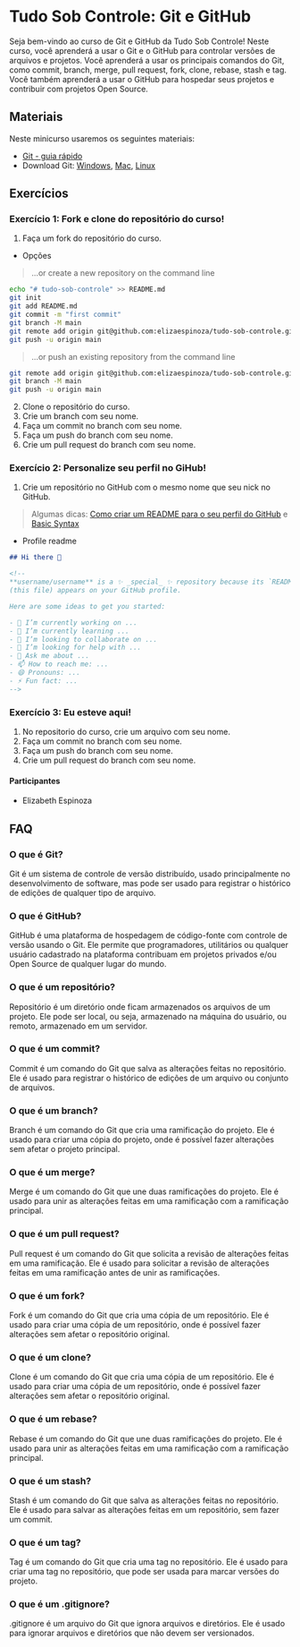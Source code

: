 # Tudo Sob Controle: Git e GitHub

Seja bem-vindo ao curso de Git e GitHub da Tudo Sob Controle! Neste curso, você aprenderá a usar o Git e o GitHub para controlar versões de arquivos e projetos. Você aprenderá a usar os principais comandos do Git, como commit, branch, merge, pull request, fork, clone, rebase, stash e tag. Você também aprenderá a usar o GitHub para hospedar seus projetos e contribuir com projetos Open Source.

## Materiais

Neste minicurso usaremos os seguintes materiais:

- [Git - guia rápido](https://rogerdudler.github.io/git-guide/index.pt_BR.html)
- Download Git: [Windows](https://git-scm.com/download/win), [Mac](https://git-scm.com/download/mac), [Linux](https://git-scm.com/download/linux)

## Exercícios

### Exercício 1: Fork e clone do repositório do curso!

1. Faça um fork do repositório do curso.

- Opções

> …or create a new repository on the command line

```bash
echo "# tudo-sob-controle" >> README.md
git init
git add README.md
git commit -m "first commit"
git branch -M main
git remote add origin git@github.com:elizaespinoza/tudo-sob-controle.git
git push -u origin main
```

> …or push an existing repository from the command line

```bash
git remote add origin git@github.com:elizaespinoza/tudo-sob-controle.git
git branch -M main
git push -u origin main
```

2. Clone o repositório do curso.
3. Crie um branch com seu nome.
4. Faça um commit no branch com seu nome.
5. Faça um push do branch com seu nome.
6. Crie um pull request do branch com seu nome.

### Exercício 2: Personalize seu perfil no GiHub!

1. Crie um repositório no GitHub com o mesmo nome que seu nick no GitHub.

> Algumas dicas: [Como criar um README para o seu perfil do GitHub](https://www.alura.com.br/artigos/como-criar-um-readme-para-seu-perfil-github) e [Basic Syntax](https://www.markdownguide.org/basic-syntax/)

- Profile readme

```markdown
## Hi there 👋

<!--
**username/username** is a ✨ _special_ ✨ repository because its `README.md`
(this file) appears on your GitHub profile.

Here are some ideas to get you started:

- 🔭 I’m currently working on ...
- 🌱 I’m currently learning ...
- 👯 I’m looking to collaborate on ...
- 🤔 I’m looking for help with ...
- 💬 Ask me about ...
- 📫 How to reach me: ...
- 😄 Pronouns: ...
- ⚡ Fun fact: ...
-->
```

### Exercício 3: Eu esteve aqui!

1. No repositorio do curso, crie um arquivo com seu nome.
2. Faça um commit no branch com seu nome.
3. Faça um push do branch com seu nome.
4. Crie um pull request do branch com seu nome.

#### Participantes

- Elizabeth Espinoza

## FAQ

### O que é Git?

Git é um sistema de controle de versão distribuído, usado principalmente no desenvolvimento de software, mas pode ser usado para registrar o histórico de edições de qualquer tipo de arquivo.

### O que é GitHub?

GitHub é uma plataforma de hospedagem de código-fonte com controle de versão usando o Git. Ele permite que programadores, utilitários ou qualquer usuário cadastrado na plataforma contribuam em projetos privados e/ou Open Source de qualquer lugar do mundo.

### O que é um repositório?

Repositório é um diretório onde ficam armazenados os arquivos de um projeto. Ele pode ser local, ou seja, armazenado na máquina do usuário, ou remoto, armazenado em um servidor.

### O que é um commit?

Commit é um comando do Git que salva as alterações feitas no repositório. Ele é usado para registrar o histórico de edições de um arquivo ou conjunto de arquivos.

### O que é um branch?

Branch é um comando do Git que cria uma ramificação do projeto. Ele é usado para criar uma cópia do projeto, onde é possível fazer alterações sem afetar o projeto principal.

### O que é um merge?

Merge é um comando do Git que une duas ramificações do projeto. Ele é usado para unir as alterações feitas em uma ramificação com a ramificação principal.

### O que é um pull request?

Pull request é um comando do Git que solicita a revisão de alterações feitas em uma ramificação. Ele é usado para solicitar a revisão de alterações feitas em uma ramificação antes de unir as ramificações.

### O que é um fork?

Fork é um comando do Git que cria uma cópia de um repositório. Ele é usado para criar uma cópia de um repositório, onde é possível fazer alterações sem afetar o repositório original.

### O que é um clone?

Clone é um comando do Git que cria uma cópia de um repositório. Ele é usado para criar uma cópia de um repositório, onde é possível fazer alterações sem afetar o repositório original.

### O que é um rebase?

Rebase é um comando do Git que une duas ramificações do projeto. Ele é usado para unir as alterações feitas em uma ramificação com a ramificação principal.

### O que é um stash?

Stash é um comando do Git que salva as alterações feitas no repositório. Ele é usado para salvar as alterações feitas em um repositório, sem fazer um commit.

### O que é um tag?

Tag é um comando do Git que cria uma tag no repositório. Ele é usado para criar uma tag no repositório, que pode ser usada para marcar versões do projeto.

### O que é um .gitignore?

.gitignore é um arquivo do Git que ignora arquivos e diretórios. Ele é usado para ignorar arquivos e diretórios que não devem ser versionados.
